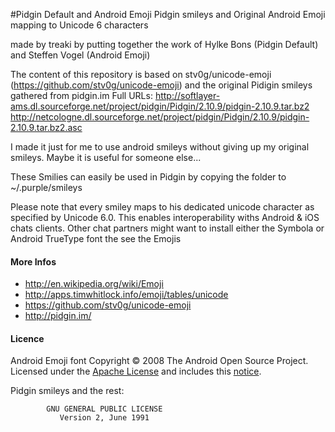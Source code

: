 #Pidgin Default and Android Emoji
Pidgin smileys and Original Android Emoji mapping to Unicode 6 characters

made by treaki by putting together the work of Hylke Bons (Pidgin Default) and Steffen Vogel (Android Emoji)

The content of this repository is based on stv0g/unicode-emoji (https://github.com/stv0g/unicode-emoji) and the original Pidigin smileys gathered from pidgin.im Full URLs: 
http://softlayer-ams.dl.sourceforge.net/project/pidgin/Pidgin/2.10.9/pidgin-2.10.9.tar.bz2
http://netcologne.dl.sourceforge.net/project/pidgin/Pidgin/2.10.9/pidgin-2.10.9.tar.bz2.asc

I made it just for me to use android smileys without giving up my original smileys. Maybe it is useful for someone else...

These Smilies can easily be used in Pidgin by copying the folder to ~/.purple/smileys

Please note that every smiley maps to his dedicated unicode character as specified by Unicode 6.0.
This enables interoperability withs Android & iOS chats clients.
Other chat partners might want to install either the Symbola or Android TrueType font the see the Emojis

#### More Infos

*  http://en.wikipedia.org/wiki/Emoji
*  http://apps.timwhitlock.info/emoji/tables/unicode
*  https://github.com/stv0g/unicode-emoji
*  http://pidgin.im/

#### Licence

Android Emoji font Copyright © 2008 The Android Open Source Project. Licensed under the [Apache License](http://www.apache.org/licenses/LICENSE-2.0) and includes this [notice](https://s3-eu-west-1.amazonaws.com/tw-font/android/NOTICE).

Pidgin smileys and the rest: 

		    GNU GENERAL PUBLIC LICENSE
		       Version 2, June 1991


